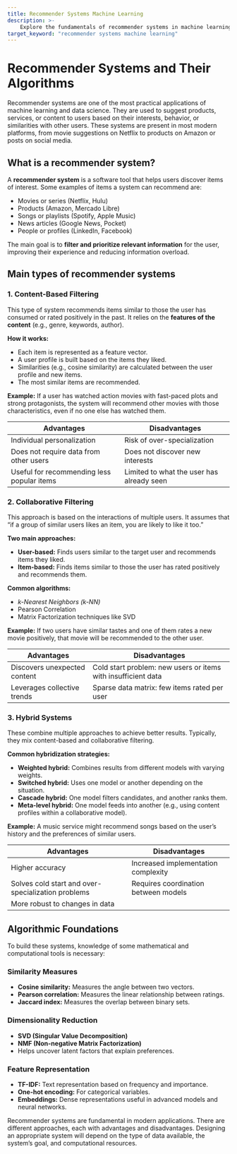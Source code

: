 ```yaml
---
title: Recommender Systems Machine Learning
description: >-
    Explore the fundamentals of recommender systems in machine learning, including various types and algorithms. This guide is designed for beginners in Machine Learning and Data Science, providing clear and educational insights.
target_keyword: "recommender systems machine learning"
---
```



# Recommender Systems and Their Algorithms


Recommender systems are one of the most practical applications of machine learning and data science. They are used to suggest products, services, or content to users based on their interests, behavior, or similarities with other users. These systems are present in most modern platforms, from movie suggestions on Netflix to products on Amazon or posts on social media.


## What is a recommender system?

A **recommender system** is a software tool that helps users discover items of interest. Some examples of items a system can recommend are:

- Movies or series (Netflix, Hulu)
- Products (Amazon, Mercado Libre)
- Songs or playlists (Spotify, Apple Music)
- News articles (Google News, Pocket)
- People or profiles (LinkedIn, Facebook)

The main goal is to **filter and prioritize relevant information** for the user, improving their experience and reducing information overload.


## Main types of recommender systems

### 1. Content-Based Filtering

This type of system recommends items similar to those the user has consumed or rated positively in the past. It relies on the **features of the content** (e.g., genre, keywords, author).

**How it works:**

- Each item is represented as a feature vector.
- A user profile is built based on the items they liked.
- Similarities (e.g., cosine similarity) are calculated between the user profile and new items.
- The most similar items are recommended.

**Example:** If a user has watched action movies with fast-paced plots and strong protagonists, the system will recommend other movies with those characteristics, even if no one else has watched them.

| Advantages                                    | Disadvantages                                     |
|----------------------------------------------|--------------------------------------------------|
| Individual personalization                    | Risk of over-specialization                      |
| Does not require data from other users       | Does not discover new interests                  |
| Useful for recommending less popular items   | Limited to what the user has already seen        |


### 2. Collaborative Filtering

This approach is based on the interactions of multiple users. It assumes that “if a group of similar users likes an item, you are likely to like it too.”

**Two main approaches:**

- **User-based:** Finds users similar to the target user and recommends items they liked.
- **Item-based:** Finds items similar to those the user has rated positively and recommends them.

**Common algorithms:**

- *k-Nearest Neighbors (k-NN)*
- Pearson Correlation
- Matrix Factorization techniques like SVD

**Example:** If two users have similar tastes and one of them rates a new movie positively, that movie will be recommended to the other user.

| Advantages                          | Disadvantages                                                              |
|-------------------------------------|---------------------------------------------------------------------------|
| Discovers unexpected content         | Cold start problem: new users or items with insufficient data             |
| Leverages collective trends          | Sparse data matrix: few items rated per user                              |


### 3. Hybrid Systems

These combine multiple approaches to achieve better results. Typically, they mix content-based and collaborative filtering.

**Common hybridization strategies:**

- **Weighted hybrid:** Combines results from different models with varying weights.
- **Switched hybrid:** Uses one model or another depending on the situation.
- **Cascade hybrid:** One model filters candidates, and another ranks them.
- **Meta-level hybrid:** One model feeds into another (e.g., using content profiles within a collaborative model).

**Example:** A music service might recommend songs based on the user’s history and the preferences of similar users.

| Advantages                                                             | Disadvantages                                      |
|------------------------------------------------------------------------|--------------------------------------------------|
| Higher accuracy                                                        | Increased implementation complexity               |
| Solves cold start and over-specialization problems                     | Requires coordination between models              |
| More robust to changes in data                                         |                                                  |


## Algorithmic Foundations

To build these systems, knowledge of some mathematical and computational tools is necessary:

### Similarity Measures

- **Cosine similarity:** Measures the angle between two vectors.
- **Pearson correlation:** Measures the linear relationship between ratings.
- **Jaccard index:** Measures the overlap between binary sets.

### Dimensionality Reduction

- **SVD (Singular Value Decomposition)**
- **NMF (Non-negative Matrix Factorization)**
- Helps uncover latent factors that explain preferences.

### Feature Representation

- **TF-IDF:** Text representation based on frequency and importance.
- **One-hot encoding:** For categorical variables.
- **Embeddings:** Dense representations useful in advanced models and neural networks.


Recommender systems are fundamental in modern applications. There are different approaches, each with advantages and disadvantages. Designing an appropriate system will depend on the type of data available, the system’s goal, and computational resources.
